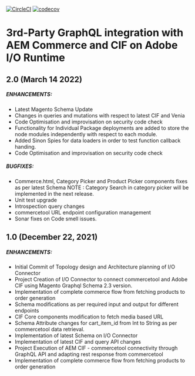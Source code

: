[![CircleCI](https://circleci.com/gh/adobe/commerce-cif-graphql-integration-reference.svg?style=svg)](https://circleci.com/gh/adobe/commerce-cif-graphql-integration-reference)
[![codecov](https://codecov.io/gh/adobe/commerce-cif-graphql-integration-reference/branch/master/graph/badge.svg)](https://codecov.io/gh/adobe/commerce-cif-graphql-integration-reference)

# 3rd-Party GraphQL integration with AEM Commerce and CIF on Adobe I/O Runtime

## 2.0 (March 14 2022)
##### ENHANCEMENTS: 
  * Latest Magento Schema Update 
  * Changes in queries and mutations with respect to latest CIF and Venia
  * Code Optimisation and improvisation on security code check 
  * Functionality for Individual Package deployments are added to store the node modules independently with respect to each module.
  * Added Sinon Spies for data loaders in order to test function callback handing.
  * Code Optimisation and improvisation on security code check 

 ##### BUGFIXES:
  * Commerce.html, Category Picker and Product Picker components fixes as per latest Schema
  NOTE : Category Search in category picker will be implemented in the next release.  
  * Unit test upgrade
  * Introspection query changes
  * commercetool URL endpoint configuration management
  * Sonar fixes on Code smell issues.



## 1.0 (December 22, 2021)
##### ENHANCEMENTS: 
* Initial Commit of Topology design and Architecture planning of I/O Connector
* Project Creation of I/O Connector to connect commercetool and Adobe CIF using Magento Graphql Schema 2.3 version.
* Implementation of complete commerce flow from fetching products to order generation
* Schema modifications as per required input and output for different endpoints
* CIF Core components modification to fetch media based URL
* Schema Attribute changes for cart_item_id from Int to String as per commercetool data retrieval. 
* Implementation of latest Schema on I/O Connector
* Implementation of latest CIF and query API changes
* Project Execution of AEM CIF - commercetool connectivity through GraphQL API and adapting rest response from commercetool
* Implementation of complete commerce flow from fetching products to order generation

